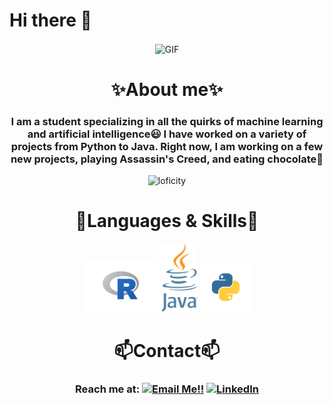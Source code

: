 # Hi there 👋
<div align="center">
<img hight="100" width="500" alt="GIF" align="center" src="https://github.com/blackcater/blackcater/raw/main/images/banner.gif">

# ✨About me✨

### I am a student specializing in all the quirks of machine learning and artificial intelligence😃 I have worked on a variety of projects from Python to Java. Right now, I am working on a few new projects, playing Assassin's Creed, and eating chocolate🍫
<p align="center">
<img alt="loficity" width="600px" src="https://github.com/HyunCafe/HyunCafe/raw/main/assests/loficity.gif"</img>
</p>

# 🌸Languages & Skills🌸
<div>
  <img src="https://github.com/aks7816/aks7816/blob/main/images.png" alt="R"  width="120" hight="50">
  <img src="https://github.com/aks7816/aks7816/blob/main/Java_programming_language_logo.svg.png" alt="Java"  width="60" hight="25">
  <img src="https://github.com/aks7816/aks7816/blob/main/python-programming-language.png" alt="Python"  width="80" hight="40">
  

</div>

# 📫Contact📫
### Reach me at:  <a href="mailto:aksheythac@gmail.com">![Email Me!!](https://img.shields.io/badge/Gmail-D14836?style=for-the-badge&logo=gmail&logoColor=white)</a> <a href=https://www.linkedin.com/in/aksheytha-chelikavada-81b97a1a2/>![LinkedIn](https://img.shields.io/badge/LinkedIn-0077B5?style=for-the-badge&logo=linkedin&logoColor=white)</a> 

<!--
**aks7816/aks7816** is a ✨ _special_ ✨ repository because its `README.md` (this file) appears on your GitHub profile.
<a href="#"><img align="center" src="https://github.com/blackcater/blackcater/raw/main/images/banner.gif" width="500 " height="500" /></a>
<img src="https://github.com/aks7816/aks7816/blob/main/Wolfram_Mathematica-Logo.wine.png" alt="math" width="120" hight="50">
-->
